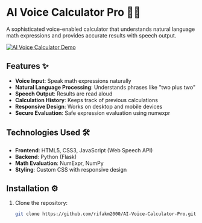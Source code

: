 # AI Voice Calculator Pro 🎤➗

A sophisticated voice-enabled calculator that understands natural language math expressions and provides accurate results with speech output.

[![AI Voice Calculator Demo](./Demo/demo-thumbnail.jpg)](./Demo/ai_voice_calculator_demo.mp4)

## Features ✨

- **Voice Input**: Speak math expressions naturally
- **Natural Language Processing**: Understands phrases like "two plus two"
- **Speech Output**: Results are read aloud
- **Calculation History**: Keeps track of previous calculations
- **Responsive Design**: Works on desktop and mobile devices
- **Secure Evaluation**: Safe expression evaluation using numexpr

## Technologies Used 🛠️

- **Frontend**: HTML5, CSS3, JavaScript (Web Speech API)
- **Backend**: Python (Flask)
- **Math Evaluation**: NumExpr, NumPy
- **Styling**: Custom CSS with responsive design

## Installation ⚙️

1. Clone the repository:
   ```bash
   git clone https://github.com/rifakm2000/AI-Voice-Calculator-Pro.git
  
